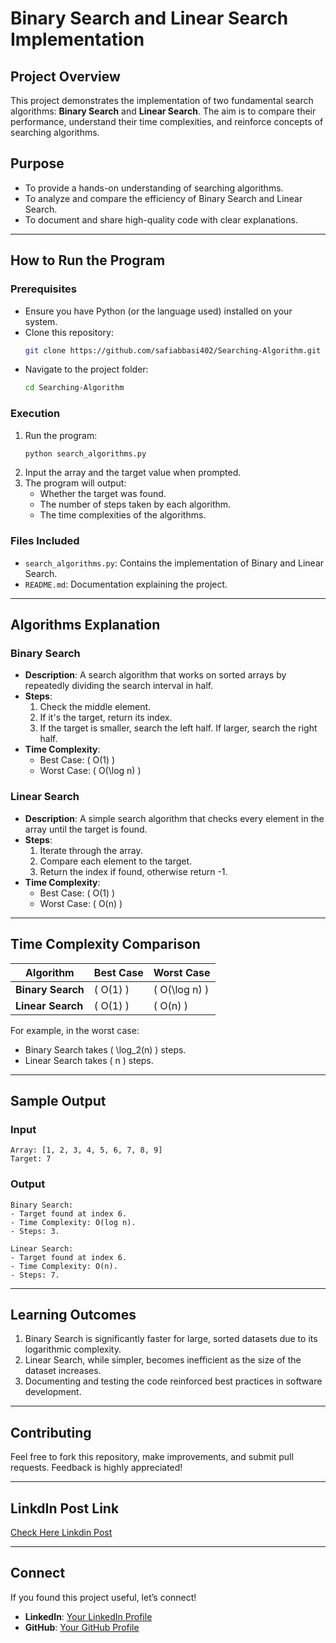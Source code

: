 
# **Binary Search and Linear Search Implementation**

## **Project Overview**
This project demonstrates the implementation of two fundamental search algorithms: **Binary Search** and **Linear Search**. The aim is to compare their performance, understand their time complexities, and reinforce concepts of searching algorithms.

## **Purpose**
- To provide a hands-on understanding of searching algorithms.
- To analyze and compare the efficiency of Binary Search and Linear Search.
- To document and share high-quality code with clear explanations.

---

## **How to Run the Program**

### **Prerequisites**
- Ensure you have Python (or the language used) installed on your system.
- Clone this repository:
  ```bash
  git clone https://github.com/safiabbasi402/Searching-Algorithm.git
  ```
- Navigate to the project folder:
  ```bash
  cd Searching-Algorithm
  ```

### **Execution**
1. Run the program:
   ```bash
   python search_algorithms.py
   ```
2. Input the array and the target value when prompted.
3. The program will output:
   - Whether the target was found.
   - The number of steps taken by each algorithm.
   - The time complexities of the algorithms.

### **Files Included**
- `search_algorithms.py`: Contains the implementation of Binary and Linear Search.
- `README.md`: Documentation explaining the project.

---

## **Algorithms Explanation**

### **Binary Search**
- **Description**: A search algorithm that works on sorted arrays by repeatedly dividing the search interval in half.
- **Steps**:
  1. Check the middle element.
  2. If it's the target, return its index.
  3. If the target is smaller, search the left half. If larger, search the right half.
- **Time Complexity**:
  - Best Case: \( O(1) \)
  - Worst Case: \( O(\log n) \)

### **Linear Search**
- **Description**: A simple search algorithm that checks every element in the array until the target is found.
- **Steps**:
  1. Iterate through the array.
  2. Compare each element to the target.
  3. Return the index if found, otherwise return -1.
- **Time Complexity**:
  - Best Case: \( O(1) \)
  - Worst Case: \( O(n) \)

---

## **Time Complexity Comparison**
| Algorithm       | Best Case   | Worst Case     |
|-----------------|-------------|----------------|
| **Binary Search** | \( O(1) \)   | \( O(\log n) \) |
| **Linear Search** | \( O(1) \)   | \( O(n) \)      |

For example, in the worst case:
- Binary Search takes \( \log_2(n) \) steps.
- Linear Search takes \( n \) steps.

---

## **Sample Output**
### Input
```
Array: [1, 2, 3, 4, 5, 6, 7, 8, 9]
Target: 7
```
### Output
```
Binary Search:
- Target found at index 6.
- Time Complexity: O(log n).
- Steps: 3.

Linear Search:
- Target found at index 6.
- Time Complexity: O(n).
- Steps: 7.
```

---

## **Learning Outcomes**
1. Binary Search is significantly faster for large, sorted datasets due to its logarithmic complexity.
2. Linear Search, while simpler, becomes inefficient as the size of the dataset increases.
3. Documenting and testing the code reinforced best practices in software development.

---

## **Contributing**
Feel free to fork this repository, make improvements, and submit pull requests. Feedback is highly appreciated!

---

## LinkdIn Post Link
 [Check Here Linkdin Post](https://www.linkedin.com/posts/safiullah-abbasi-a5b203336_programming-algorithms-binarysearch-activity-7286092502464348161-E9wv?utm_source=share&utm_medium=member_android)

---

## **Connect**
If you found this project useful, let’s connect!
- **LinkedIn**: [Your LinkedIn Profile](https://www.linkedin.com/in/safiullah-abbasi-a5b203336?utm_source=share&utm_campaign=share_via&utm_content=profile&utm_medium=android_app)
- **GitHub**: [Your GitHub Profile](https://github.com/safiabbasi402)
